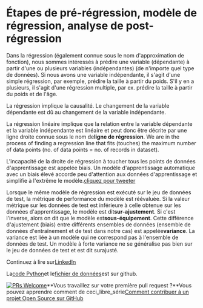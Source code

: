 # Étapes de pré-régression, modèle de régression, analyse de post-régression

Dans la régression (également connue sous le nom d'approximation de fonction), nous sommes intéressés à prédire une variable (dépendante) à partir d'une ou plusieurs variables (indépendantes) (de n'importe quel type de données). Si nous avons une variable indépendante, il s'agit d'une simple régression, par exemple, prédire la taille à partir du poids. S'il y en a plusieurs, il s'agit d'une régression multiple, par ex. prédire la taille à partir du poids et de l'âge.

La régression implique la causalité. Le changement de la variable dépendante est dû au changement de la variable indépendante.

La régression linéaire implique que la relation entre la variable dépendante et la variable indépendante est linéaire et peut donc être décrite par une ligne droite connue sous le nom de**ligne de régression**. We are in the process of finding a regression line that fits (touches) the maximum number of data points (no. of data points = no. of records in dataset).

L'incapacité de la droite de régression à toucher tous les points de données d'apprentissage est appelée biais. Un modèle d'apprentissage automatique avec un biais élevé accorde peu d'attention aux données d'apprentissage et simplifie à l'extrême le modèle.[cliquez pour tweeter](https://clicktotweet.com/6Rcfz)

Lorsque le même modèle de régression est exécuté sur le jeu de données de test, la métrique de performance du modèle est réévaluée. Si la valeur métrique sur les données de test est inférieure à celle obtenue sur les données d'apprentissage, le modèle est dit**sur-ajustement**. Si c'est l'inverse, alors on dit que le modèle est**sous-équipement**. Cette différence d'ajustement (biais) entre différents ensembles de données (ensemble de données d'entraînement et de test dans notre cas) est appelée**variance**. La variance est liée à un modèle qui ne correspond pas à l'ensemble de données de test. Un modèle à forte variance ne se généralise pas bien sur le jeu de données de test et est dit surajusté.

Continuez à lire sur[LinkedIn](https://www.linkedin.com/pulse/simple-linear-regression-overview-nitin-malik/)

La[code Python](https://github.com/drnitinmalik/simple-linear-regression/blob/main/predict-GPA-from-SAT.py)et le[fichier de données](https://github.com/drnitinmalik/simple-linear-regression/blob/main/SAT-GPA.csv)est sur github.

[![PRs Welcome](https://img.shields.io/badge/PRs-welcome-brightgreen.svg?style=flat-square)](https://makeapullrequest.com)**Vous travaillez sur votre première pull request ?**Vous pouvez apprendre comment de ceci_libre_série[Comment contribuer à un projet Open Source sur GitHub](https://kcd.im/pull-request)
